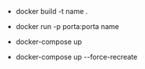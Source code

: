 - docker build -t name .

- docker run -p porta:porta name

- docker-compose up

- docker-compose up --force-recreate